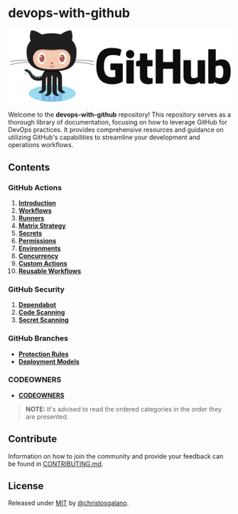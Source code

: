 # devops-with-github

![github](/assets/images/readme/github.png)

Welcome to the **devops-with-github** repository! This repository serves as a thorough library of documentation, focusing on how to leverage GitHub for DevOps practices. It provides comprehensive resources and guidance on utilizing GitHub's capabilities to streamline your development and operations workflows.

## Contents

### GitHub Actions

1. [**Introduction**](/docs/actions/introduction.md)
2. [**Workflows**](/docs/actions/workflows.md)
3. [**Runners**](/docs/actions/runners.md)
4. [**Matrix Strategy**](/docs/actions/matrix_strategy.md)
5. [**Secrets**](/docs/actions/secrets.md)
6. [**Permissions**](/docs/actions/permissions.md)
7. [**Environments**](/docs/actions/environments.md)
8. [**Concurrency**](/docs/actions/concurrency.md)
9. [**Custom Actions**](/docs/actions/custom_/docs/custom_actions.md)
10. [**Reusable Workflows**](/docs/actions/reusable_workflows.md)

### GitHub Security

1. [**Dependabot**](/docs/security/dependabot.md.md)
2. [**Code Scanning**](/docs/security/code_scanning.md)
3. [**Secret Scanning**](/docs/security/secret_scanning.md)

### GitHub Branches

- [**Protection Rules**](/docs/branches/protection_rules.md)
- [**Deployment Models**](/docs/branches/deployment_models.md)

### CODEOWNERS

- [**CODEOWNERS**](/docs/codeowners/codeowners.md)

> **NOTE:** It's advised to read the ordered categories in the order they are presented.

## Contribute

Information on how to join the community and provide your feedback can be found in [CONTRIBUTING.md](/CONTRIBUTING.md).

## License

Released under [MIT](/LICENSE) by [@christosgalano](https://github.com/christosgalano).
